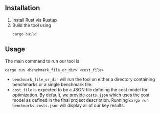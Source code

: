 ## **Installation**
1. Install Rust via Rustup
2. Build the tool using
    ```
    cargo build
    ```

## **Usage**
The main command to run our tool is
```
cargo run <benchmark_file_or_dir> <cost_file>
```
- `benchmark_file_or_dir` will run the tool on either a directory containing benchmarks or a single benchmark file.
- `cost_file` is expected to be a JSON file defining the cost model for optimization. By default, we provide `costs.json` which uses the cost model as defined in the final project description.
Running `cargo run benchmarks costs.json` will display all of our key results.